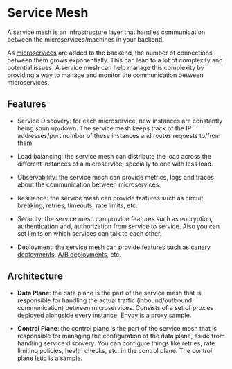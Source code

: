 # Service Mesh

A service mesh is an infrastructure layer that handles communication between the
microservices/machines in your backend.

As [microservices](../microservices/microservices.md) are added to the backend,
the number of connections between them grows exponentially. This can lead to a
lot of complexity and potential issues. A service mesh can help manage this
complexity by providing a way to manage and monitor the communication between
microservices.

## Features

- Service Discovery: for each microservice, new instances are constantly being
  spun up/down. The service mesh keeps track of the IP addresses/port number of
  these instances and routes requests to/from them.

- Load balancing: the service mesh can distribute the load across the different instances
  of a microservice, specially to one with less load.

- Observability: the service mesh can provide metrics, logs and traces about the
  communication between microservices.

- Resilience: the service mesh can provide features such as circuit breaking,
  retries, timeouts, rate limits, etc.

- Security: the service mesh can provide features such as encryption,
  authentication and, authorization from service to service. Also you can set
  limits on which services can talk to each other.

- Deployment: the service mesh can provide features such as
  [canary deployments](../../devops/deployment-strategies.md#canary-deployment),
  [A/B deployments](../../devops/deployment-strategies.md#ab-testing), etc.

## Architecture

- **Data Plane**: the data plane is the part of the service mesh that is
  responsible for handling the actual traffic (inbound/outbound communication)
  between microservices. Consists of a set of proxies deployed alongside every
  instance. [Envoy](https://www.envoyproxy.io/docs) is a proxy sample.

- **Control Plane**: the control plane is the part of the service mesh that is
  responsible for managing the configuration of the data plane, aside from
  handling service discovery. You can configure things like retries, rate
  limiting policies, health checks, etc. in the control plane. The control plane
  [Istio](https://istio.io/docs) is a sample.
